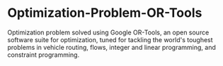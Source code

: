 # Optimization-Problem-OR-Tools
Optimization problem solved using Google OR-Tools, an open source software suite for optimization, tuned for tackling the world's toughest problems in vehicle routing, flows, integer and linear programming, and constraint programming.
